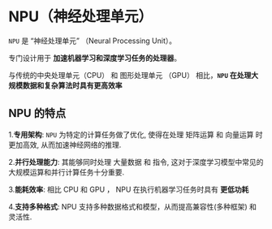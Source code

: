 # NPU（神经处理单元）

`NPU` 是 “神经处理单元” （Neural Processing Unit）。

专门设计用于 **加速机器学习和深度学习任务的处理器**。

与传统的中央处理单元（CPU） 和 图形处理单元 （GPU） 相比，**`NPU` 在处理大规模数据和复杂算法时具有更高效率**

## NPU 的特点

1.**专用架构**: `NPU` 为特定的计算任务做了优化, 使得在处理 矩阵运算 和 向量运算 时更加高效, 从而加速神经网络的推理.

2.**并行处理能力**:  其能够同时处理 大量数据 和 指令, 这对于深度学习模型中常见的大规模运算和并行计算任务十分重要.

3.**能耗效率**:  相比 CPU 和 GPU ， NPU 在执行机器学习任务时具有 **更低功耗**

4.**支持多种格式**: NPU 支持多种数据格式和模型，从而提高兼容性(多种框架) 和 灵活性.